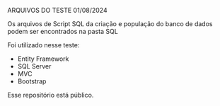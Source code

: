 ARQUIVOS DO TESTE 01/08/2024

Os arquivos de Script SQL da criação e população do banco de dados podem ser encontrados na pasta SQL

Foi utilizado nesse teste:

- Entity Framework
- SQL Server
- MVC
- Bootstrap

Esse repositório está público.
